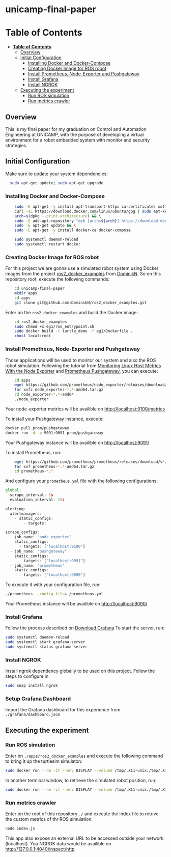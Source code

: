 # unicamp-final-paper

# **Table of Contents**

- [**Table of Contents**](#table-of-contents)
  - [Overview](#overview)
  - [Initial Configuration](#initial-configuration)
    - [Installing Docker and Docker-Compose](#installing-docker-and-docker-compose)
    - [Creating Docker Image for ROS robot](#creating-docker-image-for-ros-robot)
    - [Install Prometheus, Node-Exporter and Pushgateway](#install-prometheus-node-exporter-and-pushgateway)
    - [Install Grafana](#install-grafana)
    - [Install NGROK](#install-ngrok)
  - [Executing the experiment](#executing-the-experiment)
    - [Run ROS simulation](#run-ros-simulation)
    - [Run metrics crawler](#run-metrics-crawler)

## Overview

This is my final paper for my graduation on Control and Automation Engineering at UNICAMP, with the purpose of developing a virtual environment for a robot embedded system with monitor and security strategies.

## Initial Configuration

Make sure to update your system dependencies:

```bash
  sudo apt-get update; sudo apt-get upgrade
```

### Installing Docker and Docker-Compose

```bash
    sudo -E apt-get -y install apt-transport-https ca-certificates software-properties-common && \
    curl -sL https://download.docker.com/linux/ubuntu/gpg | sudo apt-key add - && \
    arch=$(dpkg --print-architecture) && \
    sudo -E add-apt-repository "deb [arch=${arch}] https://download.docker.com/linux/ubuntu $(lsb_release -cs) stable" && \
    sudo -E apt-get update && \
    sudo -E apt-get -y install docker-ce docker-compose
```

```bash
    sudo systemctl daemon-reload
    sudo systemctl restart docker
```

### Creating Docker Image for ROS robot

For this project we are gonna use a simulated robot system using Docker images from the project [ros2_docker_examples](https://github.com/DominikN/ros2_docker_examples) from [DominikN](https://github.com/DominikN). So on this repository root, execute the following commands:

```bash
    cd unicamp-final-paper
    mkdir apps
    cd apps
    git clone git@github.com:DominikN/ros2_docker_examples.git
```

Enter on the `ros2_docker_examples` and build the Docker image:

```bash
    cd ros2_docker_examples
    sudo chmod +x eg1/ros_entrypoint.sh
    sudo docker build -t turtle_demo -f eg1/Dockerfile .
    xhost local:root
```

### Install Prometheus, Node-Exporter and Pushgateway

Those applications will be used to monitor our system and also the ROS robot simulation. Following the tutorial from [Monitoring Linux Host Metrics With the Node Exporter](https://prometheus.io/docs/guides/node-exporter/) and [Prometheus Pushgateway](https://github.com/prometheus/pushgateway/blob/master/README.md), you can execute:

```bash
    cd apps
    wget https://github.com/prometheus/node_exporter/releases/download/v*/node_exporter-*.*.*.linux-amd64.tar.gz
    tar xvfz node_exporter-*.*-amd64.tar.gz
    cd node_exporter-*.*-amd64
    ./node_exporter
```

Your node-exporter metrics will be availible on <http://localhost:9100/metrics>

To install your Pushgateway instance, execute:

```bash
docker pull prom/pushgateway
docker run -d -p 9091:9091 prom/pushgateway
```

Your Pushgateway instance will be availible on <http://localhost:9091/>

To install Prometheus, run:

```bash
    wget https://github.com/prometheus/prometheus/releases/download/v*/prometheus-*.*-amd64.tar.gz
    tar xvf prometheus-*.*-amd64.tar.gz
    cd prometheus-*.*
```

And configure your `prometheus.yml` file with the following configurations:

```javascript
global:
  scrape_interval: 1s
  evaluation_interval: 15s

alerting:
  alertmanagers:
    - static_configs:
        - targets:

scrape_configs:
  - job_name: "node_exporter"
    static_configs:
      - targets: ["localhost:9100"]
  - job_name: "pushgateway"
    static_configs:
      - targets: ["localhost:9091"]
  - job_name: "prometheus"
    static_configs:
      - targets: ["localhost:9090"]
```

To execute it with your configuration file, run:

```bash
./prometheus --config.file=./prometheus.yml
```

Your Prometheus instance will be availible on <http://localhost:9090/>

### Install Grafana

Follow the process described on [Download Grafana](https://grafana.com/grafana/download)
To start the server, run:

```bash
sudo systemctl daemon-reload
sudo systemctl start grafana-server
sudo systemctl status grafana-server
```

### Install NGROK

Install ngrok dependency globally to be used on this project. Follow the steps to configure in []()

```bash
sudo snap install ngrok
```

### Setup Grafana Dashboard

Import the Grafana dashboard for this experience from `./grafana/dashboard.json`

## Executing the experiment

### Run ROS simulation

Enter on `./apps/ros2_docker_examples` and execute the following command to bring it up the turtlesim simulaton:

```bash
sudo docker run --rm -it --env DISPLAY --volume /tmp/.X11-unix:/tmp/.X11-unix:rw turtle_demo ros2 launch my_turtle_bringup turtlesim_demo.launch.py >> output.txt
```

In another terminal window, to retrieve the simulated robot position, run:

```bash
sudo docker run --rm -it --env DISPLAY --volume /tmp/.X11-unix:/tmp/.X11-unix:rw turtle_demo ros2 topic echo /turtle1/pose >> position.txt
```

### Run metrics crawler

Enter on the root of this repository `./` and execute the index file to retrive the custom metrics of thr ROS simulation:

```bash
node index.js
```

This app also expose an external URL to be accessed outside your network (localhost). You NGROK data would be availible on <http://127.0.0.1:4040/inspect/http>
